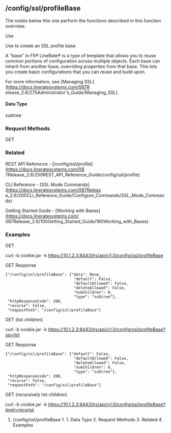 ## /config/ssl/profileBase

The nodes below this one perform the functions described in this function
overview.

Use

Use to create an SSL profile base.

A "base" in F5® LineRate® is a type of template that allows you to reuse
common portions of configuration across multiple objects. Each base can
inherit from another base, overriding properties from that base. This lets you
create basic configurations that you can reuse and build upon.

For more information, see [Managing SSL](https://docs.lineratesystems.com/087R
elease_2.6/275Administrator's_Guide/Managing_SSL).

#### Data Type

subtree

### Request Methods

GET

### Related

REST API Reference - [/config/ssl/profile](https://docs.lineratesystems.com/08
7Release_2.6/250REST_API_Reference_Guide/config/ssl/profile)

CLI Reference - [SSL Mode Commands](https://docs.lineratesystems.com/087Releas
e_2.6/200CLI_Reference_Guide/Configure_Commands/SSL_Mode_Commands)

Getting Started Guide - [Working with Bases](https://docs.lineratesystems.com/
087Release_2.6/100Getting_Started_Guide/160Working_with_Bases)

### Examples

GET

curl -b cookie.jar -k
https://10.1.2.3:8443/lrs/api/v1.0/config/ssl/profileBase

GET Response

    
    
    {"/config/ssl/profileBase": {"data": None,
                                  "default": False,
                                  "defaultAllowed": False,
                                  "deleteAllowed": False,
                                  "numChildren": 0,
                                  "type": "subtree"},
     "httpResponseCode": 200,
     "recurse": False,
     "requestPath": "/config/ssl/profileBase"}
    

GET (list children)

curl -b cookie.jar -k
https://10.1.2.3:8443/lrs/api/v1.0/config/ssl/profileBase?op=list

GET Response

    
    
    {"/config/ssl/profileBase": {"default": False,
                                  "defaultAllowed": False,
                                  "deleteAllowed": False,
                                  "numChildren": 0,
                                  "type": "subtree"},
     "httpResponseCode": 200,
     "recurse": False,
     "requestPath": "/config/ssl/profileBase"}
    

GET (recursively list children)

curl -b cookie.jar -k
https://10.1.2.3:8443/lrs/api/v1.0/config/ssl/profileBase?level=recurse

  1. /config/ssl/profileBase
    1.       1. Data Type
    2. Request Methods
    3. Related
    4. Examples

